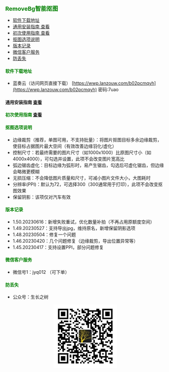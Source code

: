 
<b><font color=green size=4>
RemoveBg智能抠图
</font></b>

- [软件下载地址](#软件下载地址)
- [通用安装指南 查看](#通用安装指南-查看)
- [初次使用指南 查看](#初次使用指南-查看)
- [抠图选项说明](#抠图选项说明)
- [版本记录](#版本记录)
- [微信客户服务](#微信客户服务)
- [防丢失](#防丢失)



#### <font color=green>软件下载地址</font>
- 蓝奏云（访问网页直接下载）
[https://wwp.lanzouw.com/b02pcmqyh](https://wwp.lanzouw.com/b02pcmqyh)  密码:7uao

#### 通用安装指南 [查看](../../univer/install.md)
#### <font color=green>初次使用指南</font> [查看](./tutor.md)
#### <font color=green>抠图选项说明</font>
- 边缘裁剪（推荐，单图可用，不支持批量）：将图片抠图目标多余边缘裁剪，使目标占据图片最大空间（有效改善边缘羽化/虚化）
- 控制尺寸：若最终需要的图片尺寸（如1000x1000）比原图尺寸小（如4000x4000），可勾选并设置，此项不会改变图片宽高比
- 弧边锯齿虚化：目标边缘为弧形时，易产生锯齿，勾选后可虚化锯齿，但边缘会略微更模糊
- 无损压缩：不会降低图片质量和尺寸，可减小图片文件大小，大图耗时
- 分辨率(PPI)：默认为72，可选择300（300通常用于打印），此项不会改变抠图效果
- 保留阴影：该项仅对汽车有效

#### <font color=green>版本记录</font>
- 1.50.20230616：新增失败重试，优化数量补拍（不再占用原额度空间）
- 1.49.20230527：支持导出jpg，维持原名，新增保留阴影选项
- 1.48.20230504：修复一个问题
- 1.46.20230420：几个问题修复（边缘裁剪，导出位置异常等）
- 1.45.20230417：支持设置PPI，部分问题修复

#### <font color=green>微信客户服务</font>
- 微信号1：jyq012 （可下单）


#### <font color=green>防丢失</font>
- 公众号：生长之树
<center><img src="../../../assets/qrcode_for.jpg" width="200px"></center>
